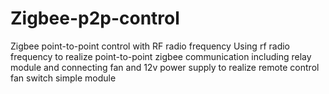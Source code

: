 # Zigbee-p2p-control
Zigbee point-to-point control with RF radio frequency
Using rf radio frequency to realize point-to-point zigbee communication
including relay module and connecting fan and 12v power supply to realize remote control fan switch simple module
